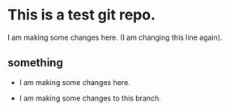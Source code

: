 # This is a test git repo.

I am making some changes here. (I am changing this line again).

## something

- I am making some changes here.

- I am making some changes to this branch.


